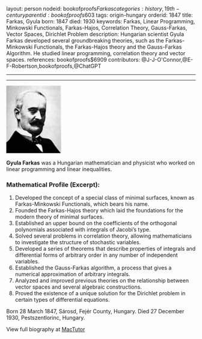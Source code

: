 layout: person
nodeid: bookofproofs$Farkas
categories: history,19th-century
parentid: bookofproofs$603
tags: origin-hungary
orderid: 1847
title: Farkas, Gyula
born: 1847
died: 1930
keywords: Farkas, Linear Programming, Minkowski Functionals, Farkas-Hajos, Correlation Theory, Gauss-Farkas, Vector Spaces, Dirichlet Problem
description: Hungarian scientist Gyula Farkas developed several groundbreaking theories, such as the Farkas-Minkowski Functionals, the Farkas-Hajos theory and the Gauss-Farkas Algorithm. He studied linear programming, correlation theory and vector spaces.
references: bookofproofs$6909
contributors: @J-J-O'Connor,@E-F-Robertson,bookofproofs,@ChatGPT

---



---

![Farkas.jpg](https://github.com/bookofproofs/bookofproofs.github.io/blob/main/_sources/_assets/images/portraits/Farkas.jpg?raw=true)

**Gyula Farkas** was a Hungarian mathematician and physicist who worked on linear programming and linear inequalities.

### Mathematical Profile (Excerpt):
1. Developed the concept of a special class of minimal surfaces, known as Farkas-Minkowski Functionals, which bears his name. 
2. Founded the Farkas-Hajos theory which laid the foundations for the modern theory of minimal surfaces. 
3. Established an upper bound on the coefficients of the orthogonal polynomials associated with integrals of Jacobi’s type. 
4. Solved several problems in correlation theory, allowing mathematicians to investigate the structure of stochastic variables. 
5. Developed a series of theorems that describe properties of integrals and differential forms of arbitrary order in any number of independent variables. 
6. Established the Gauss-Farkas algorithm, a process that gives a numerical approximation of arbitrary integrals. 
7. Analyzed and improved previous theories on the relationship between vector spaces and several algebraic constructions. 
8. Proved the existence of a unique solution for the Dirichlet problem in certain types of differential equations.

Born 28 March 1847, Sárosd, Fejér County, Hungary. Died 27 December 1930, Pestszentlorinc, Hungary.

View full biography at [MacTutor](https://mathshistory.st-andrews.ac.uk/Biographies/Farkas/)
